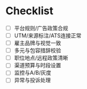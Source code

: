 # Checklist

- [ ] 平台规则/广告政策合规
- [ ] UTM/来源标注/ATS连接正常
- [ ] 雇主品牌与视觉一致
- [ ] 多元与包容措辞校验
- [ ] 职位地点/远程政策清晰
- [ ] 渠道预算与时段设置
- [ ] 监控与A/B/灰度
- [ ] 异常与投诉处理
